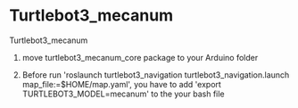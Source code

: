 # Turtlebot3_mecanum
Turtlebot3_mecanum

1. move turtlebot3_mecanum_core package to your Arduino folder

2. Before run 'roslaunch turtlebot3_navigation turtlebot3_navigation.launch map_file:=$HOME/map.yaml', you have to add 'export TURTLEBOT3_MODEL=mecanum' to the your bash file

